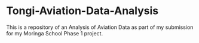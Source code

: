 # Tongi-Aviation-Data-Analysis
This is a repository of an Analysis of Aviation Data as part of my submission for my Moringa School Phase 1 project.
